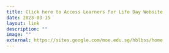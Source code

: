 ```yaml
---
title: Click here to Access Learners For Life Day Website
date: 2023-03-15
layout: link
description: ""
image: ""
external: https://sites.google.com/moe.edu.sg/hblbss/home
---
```


